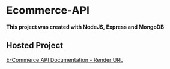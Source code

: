 # Ecommerce-API


 **This project was created  with NodeJS, Express and MongoDB**


## Hosted Project

[E-Commerce API Documentation - Render URL](https://ecommerce-api-nvhn.onrender.com)

